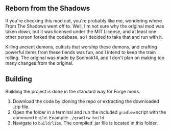 Reborn from the Shadows
-
If you're checking this mod out, you're probably like me, wondering where From The Shadows went off to.  Well, I'm not sure why the original mod was taken down, but it was licensed under the MIT License, and at least one other person forked the codebase, so I decided to take that and run with it.

Killing ancient demons, cultists that worship these demons, and crafting powerful items from these fiends was fun, and I intend to keep the train rolling.  The original was made by Sonmok14, and I don't plan on making too many changes from the original.

Building
-
Building the project is done in the standard way for Forge mods.
1. Download the code by cloning the repo or extracting the downloaded .zip file.
2. Open the folder in a terminal and run the included `gradlew` script with the command `build`. Example: `./gradlew build`
3. Navigate to `build/libs`. The compiled .jar file is located in this folder.
